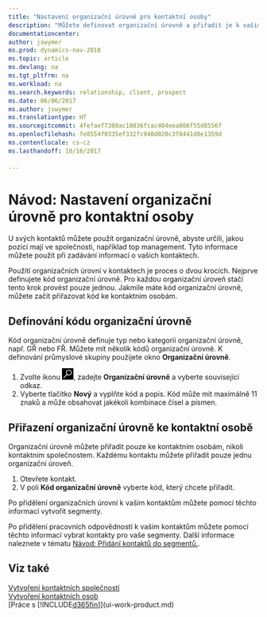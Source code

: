 ```yaml
---
title: "Nastavení organizační úrovně pro kontaktní osoby"
description: "Můžete definovat organizační úrovně a přiřadit je k vašim kontaktům k indikaci a jejich pozici, kterou mají ve vaší společnosti, například vrcholný management."
documentationcenter: 
author: jswymer
ms.prod: dynamics-nav-2018
ms.topic: article
ms.devlang: na
ms.tgt_pltfrm: na
ms.workload: na
ms.search.keywords: relationship, client, prospect
ms.date: 06/06/2017
ms.author: jswymer
ms.translationtype: HT
ms.sourcegitcommit: 4fefaef7380ac10836fcac404eea006f55d8556f
ms.openlocfilehash: fe8554f0335ef332fc940d020c3f8441d8e1359d
ms.contentlocale: cs-cz
ms.lasthandoff: 10/16/2017

---
```

# <a name="how-to-set-up-organizational-levels-for-contact-persons"></a>Návod: Nastavení organizační úrovně pro kontaktní osoby
U svých kontaktů můžete použít organizační úrovně, abyste určili, jakou pozici mají ve společnosti, například top management. Tyto informace můžete použít při zadávání informací o vašich kontaktech.

Použití organizačních úrovní v kontaktech je proces o dvou krocích. Nejprve definujete kód organizační úrovně. Pro každou organizační úroveň stačí tento krok provést pouze jednou. Jakmile máte kód organizační úrovně, můžete začít přiřazovat kód ke kontaktním osobám.

## <a name="to-define-an-organizational-level-code"></a>Definování kódu organizační úrovně
Kód organizační úrovně definuje typ nebo kategorii organizační úrovně, např. GŘ nebo FŘ. Můžete mít několik kódů organizační úrovně. K definování průmyslové skupiny použijete okno **Organizační úrovně**.

1. Zvolte ikonu ![Vyhledat stránku nebo sestavu](media/ui-search/search_small.png "Ikona Vyhledat stránku nebo sestavu"), zadejte **Organizační úrovně** a vyberte související odkaz.
2. Vyberte tlačítko **Nový** a vyplňte kód a popis. Kód může mít maximálně 11 znaků a může obsahovat jakékoli kombinace čísel a písmen.

## <a name="to-assign-organizational-levels-to-a-contact-person"></a>Přiřazení organizační úrovně ke kontaktní osobě
Organizační úrovně můžete přiřadit pouze ke kontaktním osobám, nikoli kontaktním společnostem. Každému kontaktu můžete přiřadit pouze jednu organizační úroveň.

1. Otevřete kontakt.
2. V poli **Kód organizační úrovně** vyberte kód, který chcete přiřadit.

Po přidělení organizačních úrovní k vašim kontaktům můžete pomocí těchto informací vytvořit segmenty.

Po přidělení pracovních odpovědností k vašim kontaktům můžete pomocí těchto informací vybrat kontakty pro vaše segmenty. Další informace naleznete v tématu [Návod: Přidání kontaktů do segmentů.](marketing-add-contact-segment.md).

## <a name="see-also"></a>Viz také
[Vytvoření kontaktních společností](marketing-create-contact-companies.md)  
[Vytvoření kontaktních osob](marketing-create-contact-persons.md)  
[Práce s [!INCLUDE[d365fin](includes/d365fin_md.md)]](ui-work-product.md)  

